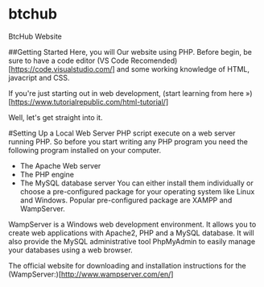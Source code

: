 # btchub
BtcHub Website

##Getting Started
Here, you will Our website using PHP. Before begin, be sure to have a code editor (VS Code Recomended)[https://code.visualstudio.com/] and some working knowledge of HTML, javacript and CSS.

If you're just starting out in web development, (start learning from here »)[https://www.tutorialrepublic.com/html-tutorial/]

Well, let's get straight into it.

#Setting Up a Local Web Server
PHP script execute on a web server running PHP. So before you start writing any PHP program you need the following program installed on your computer.

- The Apache Web server
- The PHP engine
- The MySQL database server
You can either install them individually or choose a pre-configured package for your operating system like Linux and Windows. Popular pre-configured package are XAMPP and WampServer.

WampServer is a Windows web development environment. It allows you to create web applications with Apache2, PHP and a MySQL database. It will also provide the MySQL administrative tool PhpMyAdmin to easily manage your databases using a web browser.

The official website for downloading and installation instructions for the (WampServer:)[http://www.wampserver.com/en/]
